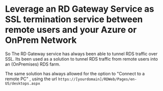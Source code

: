 # Leverage an RD Gateway Service as SSL termination service between remote users and your Azure or OnPrem Network

So The RD Gateway service has always been able to tunnel RDS traffic over SSL. Its been used as a solution to tunnel RDS traffic from remote users into an (OnPremises) RDS farm.

The same solution has always allowed for the option to "Connect to a remote PC" , using the url `https://[yourdomain]/RDWeb/Pages/en-US/desktops.aspx`


